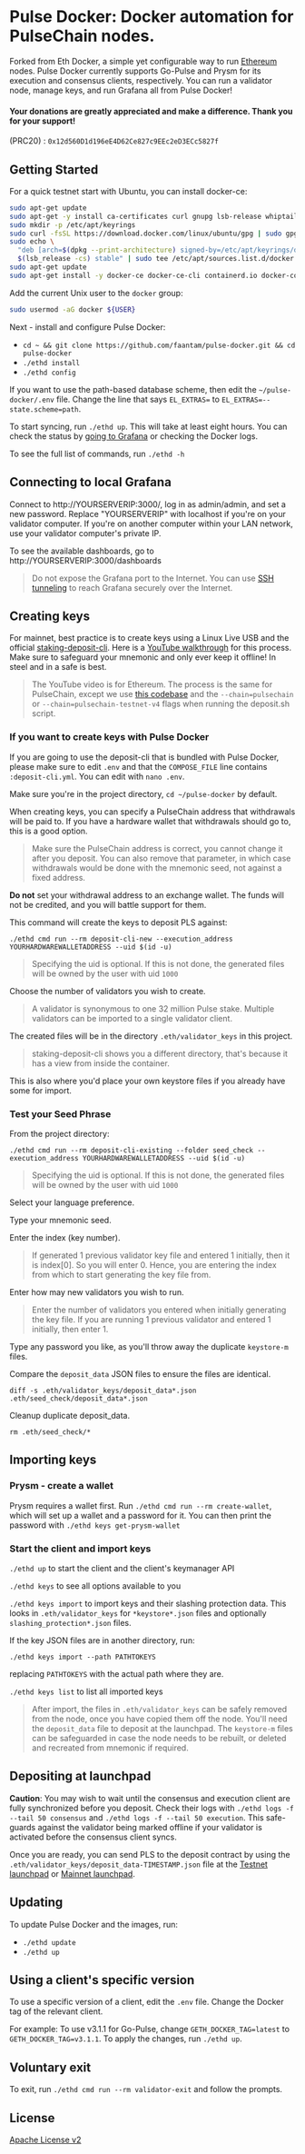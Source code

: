 # Pulse Docker: Docker automation for PulseChain nodes.

Forked from Eth Docker, a simple yet configurable way to run [Ethereum](https://ethereum.org/en/upgrades/) nodes. Pulse Docker currently supports Go-Pulse and Prysm for its execution and consensus clients, respectively. You can run a validator node, manage keys, and run Grafana all from Pulse Docker!

####  Your donations are greatly appreciated and make a difference. Thank you for your support!

(PRC20) : `0x12d560D1d196eE4D62Ce827c9EEc2eD3ECc5827f`

## Getting Started

For a quick testnet start with Ubuntu, you can install docker-ce:

```bash
sudo apt-get update
sudo apt-get -y install ca-certificates curl gnupg lsb-release whiptail
sudo mkdir -p /etc/apt/keyrings
sudo curl -fsSL https://download.docker.com/linux/ubuntu/gpg | sudo gpg --dearmor -o /etc/apt/keyrings/docker.gpg
sudo echo \
  "deb [arch=$(dpkg --print-architecture) signed-by=/etc/apt/keyrings/docker.gpg] https://download.docker.com/linux/ubuntu \
  $(lsb_release -cs) stable" | sudo tee /etc/apt/sources.list.d/docker.list > /dev/null
sudo apt-get update
sudo apt-get install -y docker-ce docker-ce-cli containerd.io docker-compose-plugin
```

Add the current Unix user to the `docker` group:

```bash
sudo usermod -aG docker ${USER}
```

Next - install and configure Pulse Docker:
* `cd ~ && git clone https://github.com/faantam/pulse-docker.git && cd pulse-docker`
* `./ethd install`
* `./ethd config`

If you want to use the path-based database scheme, then edit the `~/pulse-docker/.env` file. Change the line that says `EL_EXTRAS=` to `EL_EXTRAS=--state.scheme=path`.

To start syncing, run `./ethd up`. This will take at least eight hours. You can check the status by [going to Grafana](https://github.com/faantam/pulse-docker/tree/main?tab=readme-ov-file#connecting-to-local-grafana) or checking the Docker logs.

To see the full list of commands, run `./ethd -h`

## Connecting to local Grafana

Connect to http://YOURSERVERIP:3000/, log in as admin/admin, and set a new password. Replace "YOURSERVERIP" with localhost if you're on your validator computer. If you're on another computer within your LAN network, use your validator computer's private IP.

To see the available dashboards, go to http://YOURSERVERIP:3000/dashboards

> Do not expose the Grafana port to the Internet. You can use [SSH tunneling](https://www.howtogeek.com/168145/how-to-use-ssh-tunneling/)
> to reach Grafana securely over the Internet.

## Creating keys

For mainnet, best practice is to create keys using a Linux Live USB and the official [staking-deposit-cli](https://gitlab.com/pulsechaincom/staking-deposit-cli). Here is a [YouTube walkthrough](https://www.youtube.com/watch?v=oDELXYNSS5w) for this process. Make sure to safeguard your mnemonic and only ever keep it offline! In steel and in a safe is best.

> The YouTube video is for Ethereum. The process is the same for PulseChain, except we use [this codebase](https://gitlab.com/pulsechaincom/staking-deposit-cli) and the `--chain=pulsechain` or `--chain=pulsechain-testnet-v4` flags when running the deposit.sh script.

### If you want to create keys with Pulse Docker

If you are going to use the deposit-cli that is bundled with Pulse Docker, please make sure to edit `.env` and that the `COMPOSE_FILE` line contains `:deposit-cli.yml`. You can edit with `nano .env`.

Make sure you're in the project directory, `cd ~/pulse-docker` by default.

When creating keys, you can specify a PulseChain address that withdrawals will be paid to. If you have a hardware wallet that withdrawals should go to, this is a good option.
> Make sure the PulseChain address is correct, you cannot change it after you deposit. You can also remove that parameter, in which  case withdrawals would be done with the mnemonic seed, not against a fixed address.

**Do not** set your withdrawal address to an exchange wallet. The funds will not
be credited, and you will battle support for them.

This command will create the keys to deposit PLS against:

`./ethd cmd run --rm deposit-cli-new --execution_address YOURHARDWAREWALLETADDRESS --uid $(id -u)`
> Specifying the uid is optional. If this is not done, the generated files will be owned by the user with uid `1000`

Choose the number of validators you wish to create.
> A validator is synonymous to one 32 million Pulse stake. Multiple validators can be imported to a single validator client.

The created files will be in the directory `.eth/validator_keys` in this project.
> staking-deposit-cli shows you a different directory, that's because it has a view from inside the container.
 
This is also where you'd place your own keystore files if you already have some for import.

### Test your Seed Phrase

From the project directory:

```
./ethd cmd run --rm deposit-cli-existing --folder seed_check --execution_address YOURHARDWAREWALLETADDRESS --uid $(id -u)
```
> Specifying the uid is optional. If this is not done, the generated files will be owned by the user with uid `1000`

Select your language preference.

Type your mnemonic seed.

Enter the index (key number). 
> If generated 1 previous validator key file and entered 1 initially, then it is index[0]. So you will enter 0. Hence, you are entering the index from which to start generating the key file from.

Enter how may new validators you wish to run.
> Enter the number of validators you entered when initially generating the key file.
> If you are running 1 previous validator and entered 1 initially, then enter 1.

Type any password you like, as you'll throw away the duplicate `keystore-m` files.

Compare the `deposit_data` JSON files to ensure the files are identical.
```
diff -s .eth/validator_keys/deposit_data*.json .eth/seed_check/deposit_data*.json
```

Cleanup duplicate deposit_data.
```
rm .eth/seed_check/*
```

## Importing keys

### Prysm - create a wallet

Prysm requires a wallet first. Run `./ethd cmd run --rm create-wallet`, which will set up a wallet and a password for it. You can then print the password with `./ethd keys get-prysm-wallet`

### Start the client and import keys

`./ethd up` to start the client and the client's keymanager API

`./ethd keys` to see all options available to you

`./ethd keys import` to import keys and their slashing protection data. This looks in `.eth/validator_keys` for `*keystore*.json` files and optionally `slashing_protection*.json` files.

If the key JSON files are in another directory, run:

`./ethd keys import --path PATHTOKEYS`

replacing `PATHTOKEYS` with the actual path where they are.

`./ethd keys list` to list all imported keys

> After import, the files in `.eth/validator_keys` can be safely removed from the node,
> once you have copied them off the node. You'll need the `deposit_data` file to
> deposit at the launchpad. The `keystore-m` files can be safeguarded in case
> the node needs to be rebuilt, or deleted and recreated from mnemonic if required.

## Depositing at launchpad

**Caution**: You may wish to wait until the consensus and execution client are fully synchronized before you deposit. Check their logs with `./ethd logs -f --tail 50 consensus` and `./ethd logs -f --tail 50 execution`. This safe-guards against the validator being marked offline if your validator is activated before the consensus client syncs.

Once you are ready, you can send PLS to the deposit contract by using
the `.eth/validator_keys/deposit_data-TIMESTAMP.json` file at the [Testnet launchpad](https://launchpad.v4.testnet.pulsechain.com/en/)
or [Mainnet launchpad](https://launchpad.pulsechain.com/).

## Updating

To update Pulse Docker and the images, run:
* `./ethd update`
* `./ethd up`

## Using a client's specific version

To use a specific version of a client, edit the `.env` file. Change the Docker tag of the relevant client.

For example: To use v3.1.1 for Go-Pulse, change `GETH_DOCKER_TAG=latest` to `GETH_DOCKER_TAG=v3.1.1`. To apply the changes, run `./ethd up`.

## Voluntary exit

To exit, run `./ethd cmd run --rm validator-exit` and follow the prompts.

## License

[Apache License v2](https://github.com/faantam/pulse-docker/blob/main/LICENSE)
